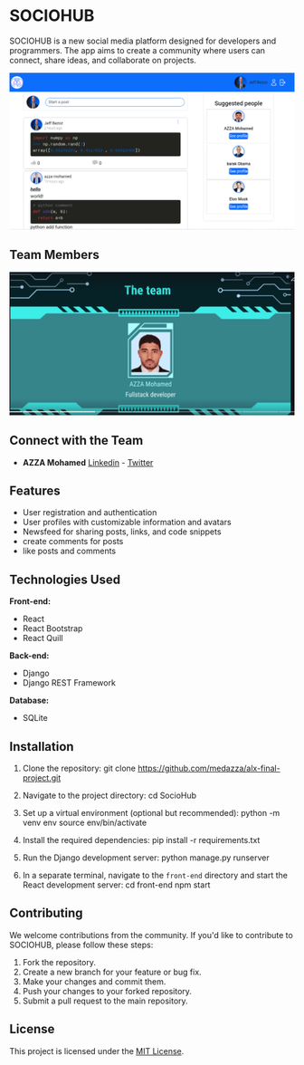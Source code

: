 # SOCIOHUB

SOCIOHUB is a new social media platform designed for developers and programmers. The app aims to create a community where users can connect, share ideas, and collaborate on projects.


![SOCIOHUB Screenshot](./project.png)


## Team Members


![Example Image](./me.png)


## Connect with the Team

- **AZZA Mohamed**  [Linkedin](https://www.linkedin.com/in/mohamed-azza-a2895385/)  -    [Twitter](https://x.com/midazza27)


## Features

- User registration and authentication
- User profiles with customizable information and avatars
- Newsfeed for sharing posts, links, and code snippets
- create comments for posts
- like posts and comments

## Technologies Used

**Front-end:**
- React
- React Bootstrap
- React Quill

**Back-end:**
- Django
- Django REST Framework

**Database:**
- SQLite

## Installation

1. Clone the repository:
git clone https://github.com/medazza/alx-final-project.git

2. Navigate to the project directory:
cd SocioHub

3. Set up a virtual environment (optional but recommended):
python -m venv env
source env/bin/activate

4. Install the required dependencies:
pip install -r requirements.txt

5. Run the Django development server:
python manage.py runserver

6. In a separate terminal, navigate to the `front-end` directory and start the React development server:
cd front-end
npm start

## Contributing

We welcome contributions from the community. If you'd like to contribute to SOCIOHUB, please follow these steps:

1. Fork the repository.
2. Create a new branch for your feature or bug fix.
3. Make your changes and commit them.
4. Push your changes to your forked repository.
5. Submit a pull request to the main repository.

## License

This project is licensed under the [MIT License](LICENSE).